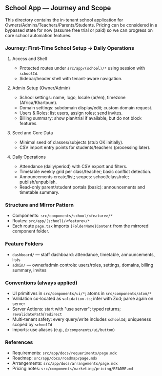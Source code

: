 ## School App — Journey and Scope

This directory contains the in-tenant school application for Owners/Admins/Teachers/Parents/Students. Pricing can be considered in a bypassed state for now (assume free trial or paid) so we can progress on core school automation features.

### Journey: First-Time School Setup → Daily Operations

1) Access and Shell
   - Protected routes under `src/app/(school)/*` using session with `schoolId`.
   - Sidebar/header shell with tenant-aware navigation.

2) Admin Setup (Owner/Admin)
   - School settings: name, logo, locale (ar/en), timezone (Africa/Khartoum).
   - Domain settings: subdomain display/edit; custom domain request.
   - Users & Roles: list users, assign roles; send invites.
   - Billing summary: show plan/trial if available, but do not block features.

3) Seed and Core Data
   - Minimal seed of classes/subjects (stub OK initially).
   - CSV import entry points for students/teachers (processing later).

4) Daily Operations
   - Attendance (daily/period) with CSV export and filters.
   - Timetable weekly grid per class/teacher; basic conflict detection.
   - Announcements create/list; scopes: school/class/role; publish/unpublish.
   - Read-only parent/student portals (basic): announcements and timetable summary.

### Structure and Mirror Pattern

- Components: `src/components/school/<feature>/*`
- Routes: `src/app/(school)/<feature>/*`
- Each route `page.tsx` imports `{FolderName}Content` from the mirrored component folder.

### Feature Folders

- `dashboard/` — staff dashboard: attendance, timetable, announcements, lists
- `admin/` — owner/admin controls: users/roles, settings, domains, billing summary, invites

### Conventions (always applied)

- UI primitives in `src/components/ui/*`; atoms in `src/components/atom/*`
- Validation co-located as `validation.ts`; infer with Zod; parse again on server
- Server Actions: start with "use server"; typed returns; `revalidatePath`/`redirect`
- Multi-tenant safety: every query/write includes `schoolId`; uniqueness scoped by `schoolId`
- Imports: use aliases (e.g., `@/components/ui/button`)

### References

- Requirements: `src/app/docs/requeriments/page.mdx`
- Roadmap: `src/app/docs/roadmap/page.mdx`
- Arrangements: `src/app/docs/arrangements/page.mdx`
- Pricing notes: `src/components/marketing/pricing/README.md`


